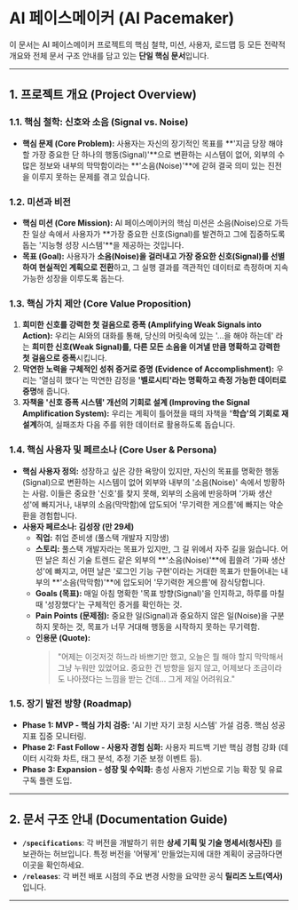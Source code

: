 # AI 페이스메이커 (AI Pacemaker)

이 문서는 AI 페이스메이커 프로젝트의 핵심 철학, 미션, 사용자, 로드맵 등 모든 전략적 개요와 전체 문서 구조 안내를 담고 있는 **단일 핵심 문서**입니다.

---

## 1. 프로젝트 개요 (Project Overview)

### 1.1. 핵심 철학: 신호와 소음 (Signal vs. Noise)

- **핵심 문제 (Core Problem):** 사용자는 자신의 장기적인 목표를 **'지금 당장 해야 할 가장 중요한 단 하나의 행동(Signal)'**으로 변환하는 시스템이 없어, 외부의 수많은 정보와 내부의 막막함이라는 **'소음(Noise)'**에 갇혀 결국 의미 있는 진전을 이루지 못하는 문제를 겪고 있습니다.

### 1.2. 미션과 비전

- **핵심 미션 (Core Mission):** AI 페이스메이커의 핵심 미션은 소음(Noise)으로 가득 찬 일상 속에서 사용자가 **가장 중요한 신호(Signal)를 발견하고 그에 집중하도록 돕는 '지능형 성장 시스템'**을 제공하는 것입니다.
- **목표 (Goal):** 사용자가 **소음(Noise)을 걸러내고 가장 중요한 신호(Signal)를 선별하여 현실적인 계획으로 전환**하고, 그 실행 결과를 객관적인 데이터로 측정하며 지속 가능한 성장을 이루도록 돕는다.

### 1.3. 핵심 가치 제안 (Core Value Proposition)

1.  **희미한 신호를 강력한 첫 걸음으로 증폭 (Amplifying Weak Signals into Action):** 우리는 AI와의 대화를 통해, 당신의 머릿속에 있는 '...을 해야 하는데' 라는 **희미한 신호(Weak Signal)를, 다른 모든 소음을 이겨낼 만큼 명확하고 강력한 첫 걸음으로 증폭**시킵니다.
2.  **막연한 노력을 구체적인 성취 증거로 증명 (Evidence of Accomplishment):** 우리는 '열심히 했다'는 막연한 감정을 **'벨로시티'라는 명확하고 측정 가능한 데이터로 증명**해 줍니다.
3.  **자책을 '신호 증폭 시스템' 개선의 기회로 설계 (Improving the Signal Amplification System):** 우리는 계획이 틀어졌을 때의 자책을 **'학습'의 기회로 재설계**하여, 실패조차 다음 주를 위한 데이터로 활용하도록 돕습니다.

### 1.4. 핵심 사용자 및 페르소나 (Core User & Persona)

- **핵심 사용자 정의:** 성장하고 싶은 강한 욕망이 있지만, 자신의 목표를 명확한 행동(Signal)으로 변환하는 시스템이 없어 외부와 내부의 '소음(Noise)' 속에서 방황하는 사람. 이들은 중요한 '신호'를 찾지 못해, 외부의 소음에 반응하며 '가짜 생산성'에 빠지거나, 내부의 소음(막막함)에 압도되어 '무기력한 게으름'에 빠지는 악순환을 경험합니다.
- **사용자 페르소나: 김성장 (만 29세)**
  - **직업:** 취업 준비생 (풀스택 개발자 지망생)
  - **스토리:** 풀스택 개발자라는 목표가 있지만, 그 길 위에서 자주 길을 잃습니다. 어떤 날은 최신 기술 트렌드 같은 외부의 **'소음(Noise)'**에 휩쓸려 '가짜 생산성'에 빠지고, 어떤 날은 '로그인 기능 구현'이라는 거대한 목표가 만들어내는 내부의 **'소음(막막함)'**에 압도되어 '무기력한 게으름'에 잠식당합니다.
  - **Goals (목표):** 매일 아침 명확한 '목표 방향(Signal)'을 인지하고, 하루를 마칠 때 '성장했다'는 구체적인 증거를 확인하는 것.
  - **Pain Points (문제점):** 중요한 일(Signal)과 중요하지 않은 일(Noise)을 구분하지 못하는 것, 목표가 너무 거대해 행동을 시작하지 못하는 무기력함.
  - **인용문 (Quote):**
    > "어제는 이것저것 하느라 바쁘기만 했고, 오늘은 뭘 해야 할지 막막해서 그냥 누워만 있었어요. 중요한 건 방향을 잃지 않고, 어제보다 조금이라도 나아졌다는 느낌을 받는 건데... 그게 제일 어려워요."

### 1.5. 장기 발전 방향 (Roadmap)

- **Phase 1: MVP - 핵심 가치 검증:** 'AI 기반 자기 코칭 시스템' 가설 검증. 핵심 성공 지표 집중 모니터링.
- **Phase 2: Fast Follow - 사용자 경험 심화:** 사용자 피드백 기반 핵심 경험 강화 (데이터 시각화 차트, 태그 분석, 추정 기준 보정 이벤트 등).
- **Phase 3: Expansion - 성장 및 수익화:** 충성 사용자 기반으로 기능 확장 및 유료 구독 플랜 도입.

---

## 2. 문서 구조 안내 (Documentation Guide)

- **`/specifications`**: 각 버전을 개발하기 위한 **상세 기획 및 기술 명세서(청사진)** 를 보관하는 허브입니다. 특정 버전을 '어떻게' 만들었는지에 대한 계획이 궁금하다면 이곳을 확인하세요.
- **`/releases`**: 각 버전 배포 시점의 주요 변경 사항을 요약한 공식 **릴리즈 노트(역사)** 입니다.

---
